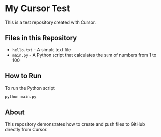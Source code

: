 # My Cursor Test

This is a test repository created with Cursor.

## Files in this Repository

- `hello.txt` - A simple text file
- `main.py` - A Python script that calculates the sum of numbers from 1 to 100

## How to Run

To run the Python script:

```bash
python main.py
```

## About

This repository demonstrates how to create and push files to GitHub directly from Cursor.
